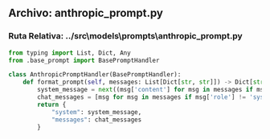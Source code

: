 
## Archivo: anthropic_prompt.py
### Ruta Relativa: ../src\models\prompts\anthropic_prompt.py

```python
from typing import List, Dict, Any
from .base_prompt import BasePromptHandler

class AnthropicPromptHandler(BasePromptHandler):
    def format_prompt(self, messages: List[Dict[str, str]]) -> Dict[str, Any]:
        system_message = next((msg['content'] for msg in messages if msg['role'] == 'system'), None)
        chat_messages = [msg for msg in messages if msg['role'] != 'system']
        return {
            "system": system_message,
            "messages": chat_messages
        }

```
